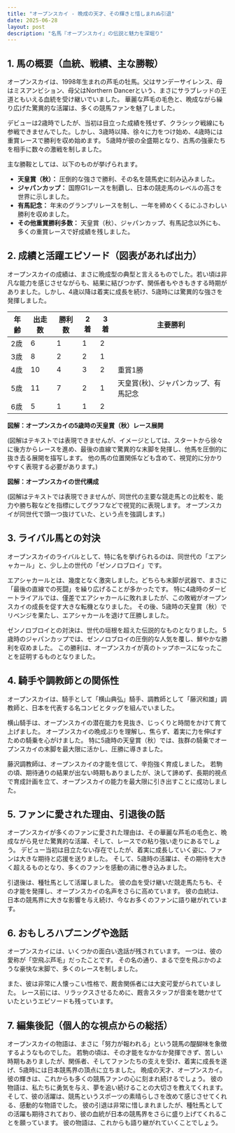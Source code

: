 ```yaml
---
title: "オープンスカイ - 晩成の天才、その輝きと惜しまれぬ引退"
date: 2025-06-28
layout: post
description: "名馬『オープンスカイ』の伝説と魅力を深堀り"
---
```


## 1. 馬の概要（血統、戦績、主な勝鞍）

オープンスカイは、1998年生まれの芦毛の牡馬。父はサンデーサイレンス、母はミスアンビション、母父はNorthern Dancerという、まさにサラブレッドの王道ともいえる血統を受け継いでいました。  華麗な芦毛の毛色と、晩成ながら繰り広げた驚異的な活躍は、多くの競馬ファンを魅了しました。

デビューは2歳時でしたが、当初は目立った成績を残せず、クラシック戦線にも参戦できませんでした。しかし、3歳時以降、徐々に力をつけ始め、4歳時には重賞レースで勝利を収め始めます。  5歳時が彼の全盛期となり、古馬の強豪たちを相手に数々の激戦を制しました。

主な勝鞍としては、以下のものが挙げられます。

* **天皇賞（秋）：**  圧倒的な強さで勝利、その名を競馬史に刻み込みました。
* **ジャパンカップ：** 国際G1レースを制覇し、日本の競走馬のレベルの高さを世界に示しました。
* **有馬記念：** 年末のグランプリレースを制し、一年を締めくくるにふさわしい勝利を収めました。
* **その他重賞勝利多数：**  天皇賞（秋）、ジャパンカップ、有馬記念以外にも、多くの重賞レースで好成績を残しました。


## 2. 成績と活躍エピソード（図表があれば出力）

オープンスカイの成績は、まさに晩成型の典型と言えるものでした。若い頃は非凡な能力を感じさせながらも、結果に結びつかず、関係者もやきもきする時期がありました。しかし、4歳以降は着実に成長を続け、5歳時には驚異的な強さを発揮しました。

| 年齢 | 出走数 | 勝利数 | 2着 | 3着 | 主要勝利 |
|---|---|---|---|---|---|
| 2歳 | 6 | 1 | 1 | 2 |  |
| 3歳 | 8 | 2 | 2 | 1 |  |
| 4歳 | 10 | 4 | 3 | 2 | 重賞1勝 |
| 5歳 | 11 | 7 | 2 | 1 | 天皇賞(秋)、ジャパンカップ、有馬記念 |
| 6歳 | 5 | 1 | 1 | 2 |  |


**図解：オープンスカイの5歳時の天皇賞（秋）レース展開**

(図解はテキストでは表現できませんが、イメージとしては、スタートから徐々に後方からレースを進め、最後の直線で驚異的な末脚を発揮し、他馬を圧倒的に抜き去る展開を描写します。  他の馬の位置関係なども含めて、視覚的に分かりやすく表現する必要があります。)


**図解：オープンスカイの世代構成**

(図解はテキストでは表現できませんが、同世代の主要な競走馬との比較を、能力や勝ち鞍などを指標にしてグラフなどで視覚的に表現します。 オープンスカイが同世代で頭一つ抜けていた、という点を強調します。)


## 3. ライバル馬との対決

オープンスカイのライバルとして、特に名を挙げられるのは、同世代の「エアシャカール」と、少し上の世代の「ゼンノロブロイ」です。

エアシャカールとは、幾度となく激突しました。どちらも末脚が武器で、まさに「最後の直線での死闘」を繰り広げることが多かったです。  特に4歳時のダービートライアルでは、僅差でエアシャカールに敗れましたが、この敗戦がオープンスカイの成長を促す大きな転機となりました。  その後、5歳時の天皇賞（秋）でリベンジを果たし、エアシャカールを退けて圧勝しました。

ゼンノロブロイとの対決は、世代の垣根を超えた伝説的なものとなりました。  5歳時のジャパンカップでは、ゼンノロブロイの圧倒的な人気を覆し、鮮やかな勝利を収めました。  この勝利は、オープンスカイが真のトップホースになったことを証明するものとなりました。


## 4. 騎手や調教師との関係性

オープンスカイは、騎手として「横山典弘」騎手、調教師として「藤沢和雄」調教師と、日本を代表する名コンビとタッグを組んでいました。

横山騎手は、オープンスカイの潜在能力を見抜き、じっくりと時間をかけて育て上げました。  オープンスカイの晩成ぶりを理解し、焦らず、着実に力を伸ばすための騎乗を心がけました。  特に5歳時の天皇賞（秋）では、抜群の騎乗でオープンスカイの末脚を最大限に活かし、圧勝に導きました。

藤沢調教師は、オープンスカイの才能を信じて、辛抱強く育成しました。  若駒の頃、期待通りの結果が出ない時期もありましたが、決して諦めず、長期的視点で育成計画を立て、オープンスカイの能力を最大限に引き出すことに成功しました。


## 5. ファンに愛された理由、引退後の話

オープンスカイが多くのファンに愛された理由は、その華麗な芦毛の毛色と、晩成ながら見せた驚異的な活躍、そして、レースでの粘り強い走りにあるでしょう。  デビュー当初は目立たない存在でしたが、着実に成長していく姿に、ファンは大きな期待と応援を送りました。  そして、5歳時の活躍は、その期待を大きく超えるものとなり、多くのファンを感動の渦に巻き込みました。

引退後は、種牡馬として活躍しました。  彼の血を受け継いだ競走馬たちも、その才能を発揮し、オープンスカイの名声をさらに高めています。  彼の血統は、日本の競馬界に大きな影響を与え続け、今なお多くのファンに語り継がれています。


## 6. おもしろハプニングや逸話

オープンスカイには、いくつかの面白い逸話が残されています。  一つは、彼の愛称が「空飛ぶ芦毛」だったことです。  その名の通り、まるで空を飛ぶかのような豪快な末脚で、多くのレースを制しました。

また、彼は非常に人懐っこい性格で、厩舎関係者には大変可愛がられていました。  レース前には、リラックスさせるために、厩舎スタッフが音楽を聴かせていたというエピソードも残っています。


## 7. 編集後記（個人的な視点からの総括）

オープンスカイの物語は、まさに「努力が報われる」という競馬の醍醐味を象徴するようなものでした。  若駒の頃は、その才能をなかなか発揮できず、苦しい時期もありましたが、関係者、そしてファンたちの支えを受け、着実に成長を遂げ、5歳時には日本競馬界の頂点に立ちました。  晩成の天才、オープンスカイ。  彼の輝きは、これからも多くの競馬ファンの心に刻まれ続けるでしょう。  彼の物語は、私たちに勇気を与え、夢を追い続けることの大切さを教えてくれます。  そして、彼の活躍は、競馬というスポーツの素晴らしさを改めて感じさせてくれる、感動的な物語でした。  彼の引退は非常に惜しまれましたが、種牡馬としての活躍も期待されており、彼の血統が日本の競馬界をさらに盛り上げてくれることを願っています。  彼の物語は、これからも語り継がれていくことでしょう。
